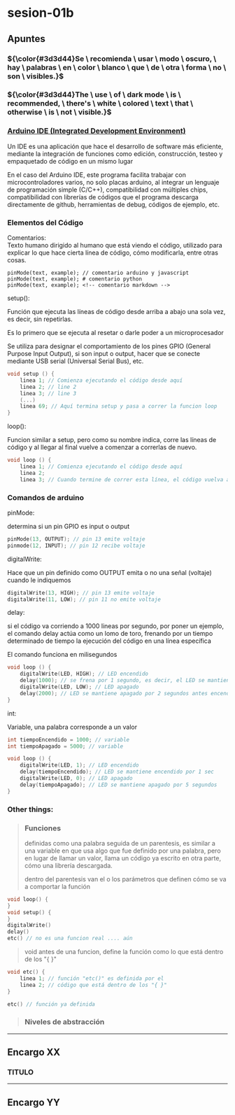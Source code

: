 # sesion-01b

## Apuntes

### ${\color{#3d3d44}Se \ recomienda \ usar \ modo \ oscuro, \ hay \ palabras \ en \ color \ blanco \ que \ de \ otra \ forma \ no \ son \ visibles.}$ <br/>

### ${\color{#3d3d44}The \ use \ of \ dark mode \ is \ recommended, \ there's \ white \ colored \ text \ that \ otherwise \ is \ not \ visible.}$ <br/>

### [Arduino IDE (Integrated Development Environment)](https://aws.amazon.com/what-is/ide/)

Un IDE es una aplicación que hace el desarrollo de software más eficiente, mediante la integración de funciones como edición, construcción, testeo y empaquetado de código en un mismo lugar

En el caso del Arduino IDE, este programa facilita trabajar con microcontroladores varios, no solo placas arduino, al integrar un lenguaje de programación simple (C/C++), compatibilidad con múltiples chips, compatibilidad con librerías de códigos que el programa descarga directamente de github, herramientas de debug, códigos de ejemplo, etc.

### Elementos del Código

Comentarios: <br/>
Texto humano dirigido al humano que está viendo el código, utilizado para explicar lo que hace cierta línea de código, cómo modificarla, entre otras cosas.

```
pinMode(text, example); // comentario arduino y javascript
pinMode(text, example); # comentario python
pinMode(text, example); <!-- comentario markdown -->
```

setup():

Función que ejecuta las líneas de código desde arriba a abajo una sola vez, es decir, sin repetirlas.

Es lo primero que se ejecuta al resetar o darle poder a un microprocesador

Se utiliza para designar el comportamiento de los pines GPIO (General Purpose Input Output), si son input o output, hacer que se conecte mediante USB serial (Universal Serial Bus), etc.

```cpp
void setup () {
    linea 1; // Comienza ejecutando el código desde aquí
    linea 2; // line 2
    linea 3; // line 3
    (...)
    linea 69; // Aquí termina setup y pasa a correr la funcion loop
}
```

loop():

Funcion similar a setup, pero como su nombre indica, corre las líneas de código y al llegar al final vuelve a comenzar a correrlas de nuevo.

```cpp
void loop () {
    linea 1; // Comienza ejecutando el código desde aquí
    linea 2;
    linea 3; // Cuando termine de correr esta línea, el código vuelva a correr desde la línea 1
```

### Comandos de arduino

pinMode:

determina si un pin GPIO es input o output

```cpp
pinMode(13, OUTPUT); // pin 13 emite voltaje
pinmode(12, INPUT); // pin 12 recibe voltaje
```

digitalWrite:

Hace que un pin definido como OUTPUT emita o no una señal (voltaje) cuando le indiquemos

```cpp
digitalWrite(13, HIGH); // pin 13 emite voltaje
digitalWrite(11, LOW); // pin 11 no emite voltaje
```

delay:

si el código va corriendo a 1000 lineas por segundo, por poner un ejemplo, el comando delay actúa como un lomo de toro, frenando por un tiempo determinado de tiempo la ejecución del código en una línea específica

El comando funciona en milisegundos

```cpp
void loop () {
    digitalWrite(LED, HIGH); // LED encendido
    delay(1000); // se frena por 1 segundo, es decir, el LED se mantiene encendido
    digitalWrite(LED, LOW); // LED apagado
    delay(2000); // LED se mantiene apagado por 2 segundos antes encenderse
}
```

int:

Variable, una palabra corresponde a un valor

```cpp
int tiempoEncendido = 1000; // variable
int tiempoApagado = 5000; // variable

void loop () {
    digitalWrite(LED, 1); // LED encendido
    delay(tiempoEncendido); // LED se mantiene encendido por 1 sec
    digitalWrite(LED, 0); // LED apagado
    delay(tiempoApagado); // LED se mantiene apagado por 5 segundos
}
```

### Other things: <!-- Things to organize + random stuff -->
>
> ### Funciones
>
> definidas como una palabra seguida de un parentesis, es similar a una variable en que usa algo que fue definido por una palabra, pero en lugar de llamar un valor, llama un código ya escrito en otra parte, cómo una librería descargada.
>
> dentro del parentesis van el o los parámetros que definen cómo se va a comportar la función

```cpp
void loop() {
}
void setup() {
}
digitalWrite()
delay()
etc() // no es una funcion real .... aún
```
>
> void antes de una funcion, define la función como lo que está dentro de los "{ }"

```cpp
void etc() {
    linea 1; // función "etc()" es definida por el
    linea 2; // código que está dentro de los "{ }"
}

etc() // función ya definida
```

> ### Niveles de abstracción
>

-----------------------------------------------------------------------------------------------------------

## Encargo XX <!-- TEXT -->

### TITULO

-----------------------------------------------------------------------------------------------------------

## Encargo YY <!-- TEXT -->
